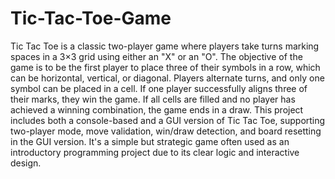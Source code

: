 # Tic-Tac-Toe-Game

Tic Tac Toe is a classic two-player game where players take turns marking spaces in a 3×3 grid using either an "X" or an "O". The objective of the game is to be the first player to place three of their symbols in a row, which can be horizontal, vertical, or diagonal. Players alternate turns, and only one symbol can be placed in a cell. If one player successfully aligns three of their marks, they win the game. If all cells are filled and no player has achieved a winning combination, the game ends in a draw. This project includes both a console-based and a GUI version of Tic Tac Toe, supporting two-player mode, move validation, win/draw detection, and board resetting in the GUI version. It's a simple but strategic game often used as an introductory programming project due to its clear logic and interactive design.

